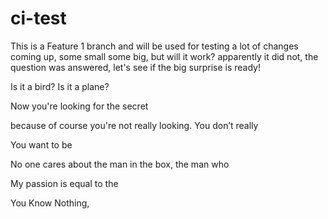 # ci-test

This is a Feature 1 branch and will be used for testing a lot of changes coming up, some small some big, but will it work? apparently it did not, the question was answered, let's see if the big surprise is ready!

Is it a bird? Is it a plane?

Now you're looking for the secret

because of course you're not really looking. You don’t really

You want to be

No one cares about the man in the box, the man who

My passion is equal to the

You Know Nothing,
